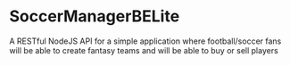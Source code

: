# SoccerManagerBELite
A RESTful NodeJS API for a simple application where football/soccer fans will be able to create fantasy teams and will be able to buy or sell players
